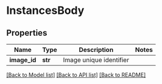 # InstancesBody

## Properties
Name | Type | Description | Notes
------------ | ------------- | ------------- | -------------
**image_id** | **str** | Image unique identifier | 

[[Back to Model list]](../README.md#documentation-for-models) [[Back to API list]](../README.md#documentation-for-api-endpoints) [[Back to README]](../README.md)

